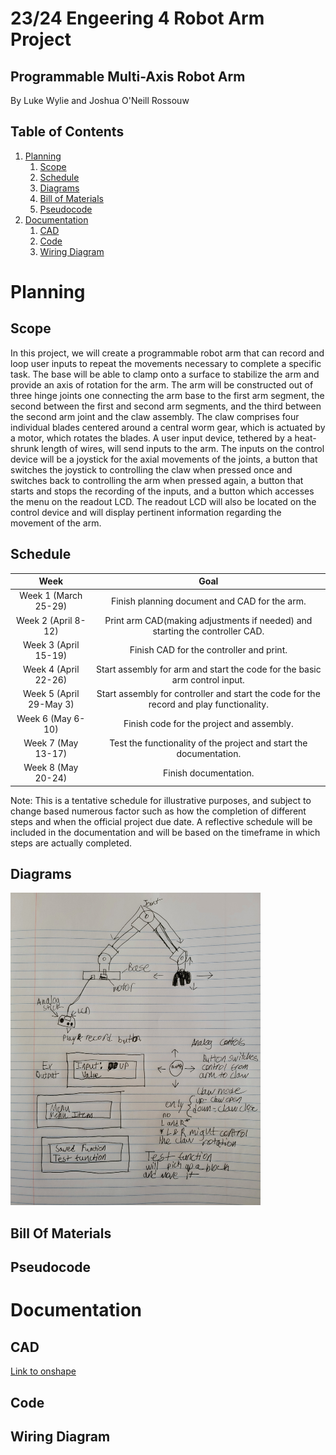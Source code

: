 # 23/24 Engeering 4 Robot Arm Project 
## Programmable Multi-Axis Robot Arm
By Luke Wylie and Joshua O'Neill Rossouw

## Table of Contents
1. [Planning](#planning)
   1. [Scope](#scope)
   2. [Schedule](#schedule)
   3. [Diagrams](#diagrams)
   4. [Bill of Materials](#bill-of-materials)
   5. [Pseudocode](#pseudocode)
2. [Documentation](#documentation)
   1. [CAD](#cad)
   2. [Code](#code)
   3. [Wiring Diagram](#wiring-diagram)

# Planning
## Scope
In this project, we will create a programmable robot arm that can record and loop user inputs to repeat the movements necessary to complete a specific task. The base will be able to clamp onto a surface to stabilize the arm and provide an axis of rotation for the arm. The arm will be constructed out of three hinge joints one connecting the arm base to the first arm segment, the second between the first and second arm segments, and the third between the second arm joint and the claw assembly. The claw comprises four individual blades centered around a central worm gear, which is actuated by a motor, which rotates the blades. A user input device, tethered by a heat-shrunk length of wires, will send inputs to the arm. The inputs on the control device will be a joystick for the axial movements of the joints, a button that switches the joystick to controlling the claw when pressed once and switches back to controlling the arm when pressed again, a button that starts and stops the recording of the inputs, and a button which accesses the menu on the readout LCD. The readout LCD will also be located on the control device and will display pertinent information regarding the movement of the arm.

## Schedule
| Week                        |  Goal                                                                                     |
| :-------------------------: |  :-------------------------------------------------------------------------------------:
| Week 1 (March 25-29) |  Finish planning document and CAD for the arm.  |
| Week 2 (April 8-12)  |  Print arm CAD(making adjustments if needed) and starting the controller CAD.  |
| Week 3 (April 15-19) |  Finish CAD for the controller and print.  |
| Week 4 (April 22-26) |  Start assembly for arm and start the code for the basic arm control input.  |
| Week 5 (April 29-May 3) |  Start assembly for controller and start the code for the record and play functionality.  |
| Week 6 (May 6-10) |  Finish code for the project and assembly.  |
| Week 7 (May 13-17) |  Test the functionality of the project and start the documentation.  |
| Week 8 (May 20-24) |  Finish documentation.  |

Note: This is a tentative schedule for illustrative purposes, and subject to change based numerous factor such as how the completion of different steps and when the official project due date. A reflective schedule will be included in the documentation and will be based on the timeframe in which steps are actually completed.
## Diagrams
<img src="20240325_164954.jpg" alt="Planning Diagram" width="400" height="500">

## Bill Of Materials

## Pseudocode

# Documentation

## CAD
[Link to onshape](https://cvilleschools.onshape.com/documents/e30ffb94e8ba368b6e045edf/w/2e96059f558c7828030257d8/e/bc3dcf792d39e192dca5e8ad)

## Code

## Wiring Diagram


